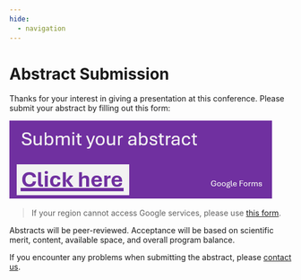 ```yaml
---
hide:
  - navigation
---
```


# Abstract Submission

<!-- This page has hyperlink in /program/index.md -->
<!-- 本页在 /program/index.md 中有超链接 -->

Thanks for your interest in giving a presentation at this conference. Please submit your abstract by filling out this form:

[![1706708875202](image/Abstract/1706708875202.png)](https://docs.google.com/forms/d/e/1FAIpQLSd5nAciRy12rPfh12s2ek-hBBonUn5aYwAnRXRyARXKDzhkpw/viewform?usp=sf_link)

> If your region cannot access Google services, please use [this form](https://docs.qq.com/form/page/DSUl2amRkTkF3bFpP).

Abstracts will be peer-reviewed. Acceptance will be based on scientific merit, content, available space, and overall program balance.

If you encounter any problems when submitting the abstract, please [contact us](../Contact/index.md).
